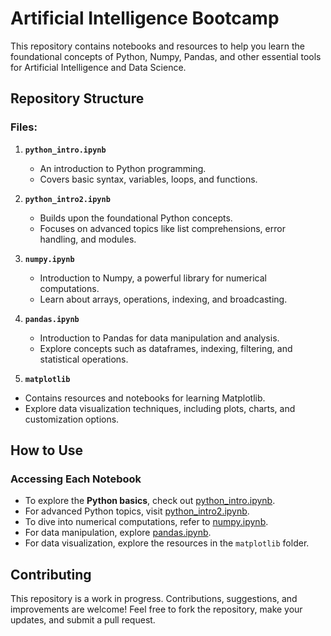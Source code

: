 # Artificial Intelligence Bootcamp

This repository contains notebooks and resources to help you learn the foundational concepts of Python, Numpy, Pandas, and other essential tools for Artificial Intelligence and Data Science.

## Repository Structure

### Files:

1. **`python_intro.ipynb`**
   - An introduction to Python programming.
   - Covers basic syntax, variables, loops, and functions.

2. **`python_intro2.ipynb`**
   - Builds upon the foundational Python concepts.
   - Focuses on advanced topics like list comprehensions, error handling, and modules.

3. **`numpy.ipynb`**
   - Introduction to Numpy, a powerful library for numerical computations.
   - Learn about arrays, operations, indexing, and broadcasting.

4. **`pandas.ipynb`**
   - Introduction to Pandas for data manipulation and analysis.
   - Explore concepts such as dataframes, indexing, filtering, and statistical operations.

5. **`matplotlib`**
- Contains resources and notebooks for learning Matplotlib.
- Explore data visualization techniques, including plots, charts, and customization options.


## How to Use

### Accessing Each Notebook
- To explore the **Python basics**, check out [python_intro.ipynb](./python_intro.ipynb).
- For advanced Python topics, visit [python_intro2.ipynb](./python_intro2.ipynb).
- To dive into numerical computations, refer to [numpy.ipynb](./numpy.ipynb).
- For data manipulation, explore [pandas.ipynb](./pandas.ipynb).
- For data visualization, explore the resources in the `matplotlib` folder.

## Contributing

This repository is a work in progress. Contributions, suggestions, and improvements are welcome! Feel free to fork the repository, make your updates, and submit a pull request.
